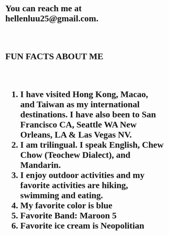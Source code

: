 <!DOCTYPE html>
<html>
<head>
<title>Welcome</title>
</head>
<body>

<h1 style="font-family:futura;"Hello there!!!</h1>
<p My name is Hellen, and welcome to my page. I majored in International Business with a minor in Design at UCSD.  After graduation, I would like to pursue a career that incorporates design thinking and hands on prototyping and development. I plan to go into industry to specialize in UX/UI Design but I would like to combine my knowledge I have learned as an international business major. I am currently available for opportunities in this field.</p> 

<p>You can reach me at hellenluu25@gmail.com.</p>
<br>
<p>FUN FACTS ABOUT ME</p>
<br>
<ol>
  <li>I have visited Hong Kong, Macao, and Taiwan as my international destinations. I have also been to San Francisco CA, Seattle WA New Orleans, LA & Las Vegas NV.</li>
  <li>I am trilingual. I speak English, Chew Chow (Teochew Dialect), and Mandarin.</li>
  <li>I enjoy outdoor activities and my favorite activities are hiking, swimming and eating.</li>
  <li>My favorite color is blue</li>
  <li>Favorite Band: Maroon 5</li>
  <li>Favorite ice cream is Neopolitian</li>
  </ol>
 
</body>
</html>


